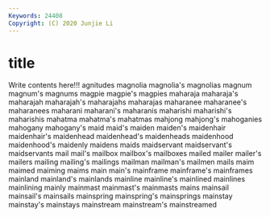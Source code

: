 ```yaml
---
Keywords: 24408
Copyright: (C) 2020 Junjie Li
---
```


# title

Write contents here!!!
agnitudes 
magnolia 
magnolia's
magnolias 
magnum 
magnum's 
magnums 
magpie 
magpie's 
magpies 
maharaja 
maharaja's 
maharajah
maharajah's 
maharajahs 
maharajas 
maharanee 
maharanee's 
maharanees 
maharani 
maharani's 
maharanis 
maharishi
maharishi's 
maharishis 
mahatma 
mahatma's 
mahatmas 
mahjong 
mahjong's 
mahoganies 
mahogany 
mahogany's
maid 
maid's 
maiden 
maiden's 
maidenhair 
maidenhair's 
maidenhead 
maidenhead's 
maidenheads 
maidenhood
maidenhood's 
maidenly 
maidens 
maids 
maidservant 
maidservant's 
maidservants 
mail 
mail's 
mailbox
mailbox's 
mailboxes 
mailed 
mailer 
mailer's 
mailers 
mailing 
mailing's 
mailings 
mailman
mailman's 
mailmen 
mails 
maim 
maimed 
maiming 
maims 
main 
main's 
mainframe
mainframe's 
mainframes 
mainland 
mainland's 
mainlands 
mainline 
mainline's 
mainlined 
mainlines 
mainlining
mainly 
mainmast 
mainmast's 
mainmasts 
mains 
mainsail 
mainsail's 
mainsails 
mainspring 
mainspring's
mainsprings 
mainstay 
mainstay's 
mainstays 
mainstream 
mainstream's 
mainstreamed 
